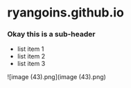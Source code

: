 # ryangoins.github.io


### Okay this is a sub-header 

* list item 1
* list item 2
* list item 3

![image (43).png](image (43).png)